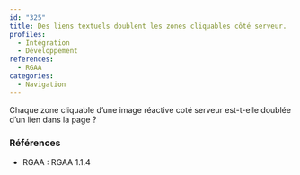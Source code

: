 ```yaml
---
id: "325"
title: Des liens textuels doublent les zones cliquables côté serveur.
profiles:
  - Intégration
  - Développement
references:
  - RGAA
categories:
  - Navigation
---
```


Chaque zone cliquable d’une image réactive coté serveur est-t-elle doublée d’un lien dans la page ?

### Références

*   RGAA : RGAA 1.1.4

